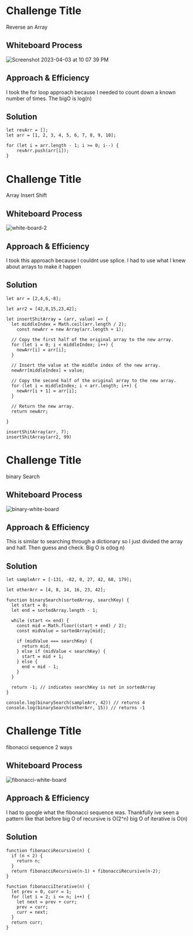 # Challenge Title
Reverse an Array

## Whiteboard Process

![Screenshot 2023-04-03 at 10 07 39 PM](https://user-images.githubusercontent.com/105818064/229692530-7c673e4b-172e-45e2-a0bf-45e6c7309fda.png)



## Approach & Efficiency
I took the for loop approach because I needed to count down a known number of times. The bigO is log(n)

## Solution
```
let revArr = [];
let arr = [1, 2, 3, 4, 5, 6, 7, 8, 9, 10];

for (let i = arr.length - 1; i >= 0; i--) {
    revArr.push(arr[i]);
}
```

# Challenge Title
Array Insert Shift

## Whiteboard Process

![white-board-2](https://user-images.githubusercontent.com/105818064/229971279-01d0a547-d7a2-43d3-aa85-1d584432ba1b.jpg)




## Approach & Efficiency
I took this approach because I couldnt use splice. I had to use what I knew about arrays to make it happen

## Solution
```
let arr = [2,4,6,-8];

let arr2 = [42,8,15,23,42];

let insertShitArray = (arr, value) => {
  let middleIndex = Math.ceil(arr.length / 2);
    const newArr = new Array(arr.length + 1);

  // Copy the first half of the original array to the new array.
  for (let i = 0; i < middleIndex; i++) {
    newArr[i] = arr[i];
  }

  // Insert the value at the middle index of the new array.
  newArr[middleIndex] = value;

  // Copy the second half of the original array to the new array.
  for (let i = middleIndex; i < arr.length; i++) {
    newArr[i + 1] = arr[i];
  }

  // Return the new array.
  return newArr;

}

insertShitArray(arr, 7);
insertShitArray(arr2, 99)
```

# Challenge Title
binary Search

## Whiteboard Process


![binary-white-board](https://user-images.githubusercontent.com/105818064/230225677-aa7f6d79-1fe2-4906-ad82-2bc6ee74145f.jpeg)



## Approach & Efficiency
This is similar to searching through a dictionary so I just divided the array and half. Then guess and check. Big O is o(log n)

## Solution
```
let sampleArr = [-131, -82, 0, 27, 42, 68, 179];

let otherArr = [4, 8, 14, 16, 23, 42];

function binarySearch(sortedArray, searchKey) {
  let start = 0;
  let end = sortedArray.length - 1;

  while (start <= end) {
    const mid = Math.floor((start + end) / 2);
    const midValue = sortedArray[mid];

    if (midValue === searchKey) {
      return mid;
    } else if (midValue < searchKey) {
      start = mid + 1;
    } else {
      end = mid - 1;
    }
  }

  return -1; // indicates searchKey is not in sortedArray
}

console.log(binarySearch(sampleArr, 42)) // returns 4
console.log(binarySearch(otherArr, 15)) // returns -1
```

# Challenge Title
fibonacci sequence 2 ways

## Whiteboard Process

![fibonacci-white-board](https://user-images.githubusercontent.com/105818064/230518765-7784bdf3-7bdb-4ccb-a1eb-4ecff70e9351.png)


## Approach & Efficiency
I had to google what the fibonacci sequence was. Thankfully ive seen a pattern like that before
big O of recursive is O(2^n)
big O of iterative is O(n)

## Solution
```
function fibonacciRecursive(n) {
  if (n < 2) {
    return n;
  }
  return fibonacciRecursive(n-1) + fibonacciRecursive(n-2);
}

function fibonacciIterative(n) {
  let prev = 0, curr = 1;
  for (let i = 2; i <= n; i++) {
    let next = prev + curr;
    prev = curr;
    curr = next;
  }
  return curr;
}
```
